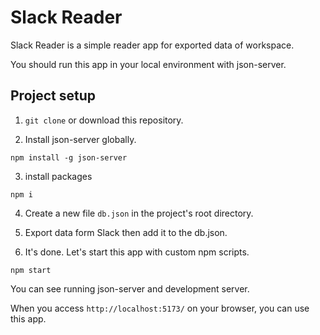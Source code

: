 # Slack Reader

Slack Reader is a simple reader app for exported data of workspace.

You should run this app in your local environment with json-server.

## Project setup

1. `git clone` or download this repository.

2. Install json-server globally.

```
npm install -g json-server
```

3. install packages

```
npm i
```

4. Create a new file `db.json` in the project's root directory.

5. Export data form Slack then add it to the db.json.

6. It's done. Let's start this app with custom npm scripts.

```
npm start
```

You can see running json-server and development server.

When you access `http://localhost:5173/` on your browser, you can use this app.

